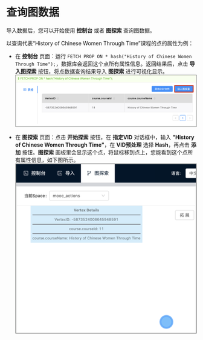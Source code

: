 # 查询图数据

导入数据后，您可以开始使用 **控制台** 或者 **图探索** 查询图数据。

以查询代表“History of Chinese Women Through Time”课程的点的属性为例：

* 在 **控制台** 页面：运行 `FETCH PROP ON * hash("History of Chinese Women Through Time");`，数据库会返回这个点所有属性信息。返回结果后，点击 **导入图探索** 按钮，将点数据查询结果导入 **图探索** 进行可视化显示。  
![将控制台上查询得到的点数据信息导入到图探索进行可视化](../figs/st-ug-012.png "将点数据查询结果导入图探索")

* 在 **图探索** 页面：点击 **开始探索** 按钮，在 **指定VID** 对话框中，输入 **"History of Chinese Women Through Time"**，在 **VID预处理** 选择 **Hash**，再点击 **添加** 按钮。**图探索** 画板里会显示这个点，将鼠标移到点上，您能看到这个点所有属性信息，如下图所示。  
![可视化显示 History of Chinese Women Through Time 课程的信息](../figs/st-ug-013.png "按 VID 查询得到点的信息")
